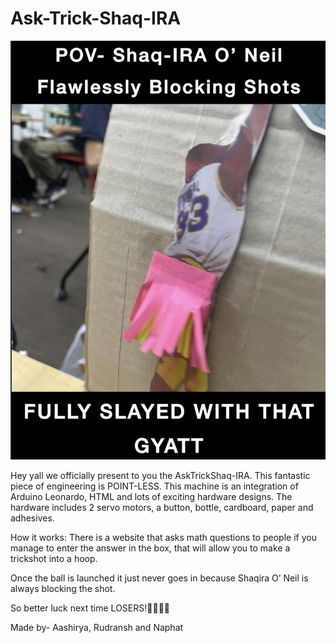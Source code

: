 # Ask-Trick-Shaq-IRA
[![Watch the video](https://github.com/Aashirya25/Ask-Trick-Shaq-IRA/blob/main/meme.png?raw=true)](https://www.youtube.com/shorts/8pO4tQOLJHU)

Hey yall we officially present to you the AskTrickShaq-IRA. This fantastic piece of engineering is POINT-LESS. This machine is an integration of Arduino Leonardo, HTML and lots of exciting hardware designs. The hardware includes 2 servo motors, a button, bottle, cardboard, paper and adhesives. 

How it works:
There is a website that asks math questions to people if you manage to enter the answer in the box, that will allow you to make a trickshot into a hoop.

Once the ball is launched it just never goes in because Shaqira O’ Neil is always blocking the shot.

So better luck next time LOSERS!🤣🤣🤣🤣

Made by- Aashirya, Rudransh and Naphat
